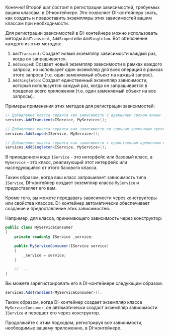 Конечно! Второй шаг состоит в регистрации зависимостей, требуемых вашим классам, в DI-контейнере. Это позволяет DI-контейнеру знать, как создать и предоставить экземпляры этих зависимостей вашим классам при необходимости.

Для регистрации зависимостей в DI-контейнере можно использовать методы `AddTransient`, `AddScoped` или `AddSingleton`. Вот объяснение каждого из этих методов:

1. `AddTransient`: Создает новый экземпляр зависимости каждый раз, когда он запрашивается.
2. `AddScoped`: Создает новый экземпляр зависимости в рамках каждого запроса, но использует один экземпляр для всех операций в рамках этого запроса (т.е. один заменяемый объект на каждый запрос).
3. `AddSingleton`: Создает единственный экземпляр зависимости, который используется каждый раз, когда он запрашивается в пределах всего приложения (т.е. один заменяемый объект на все запросы).

Примеры применения этих методов для регистрации зависимостей:

```csharp
// Добавление класса сервиса как зависимости с временным сроком жизни
services.AddTransient<IService, MyService>();

// Добавление класса сервиса как зависимости со срочным временным сроком жизни
services.AddScoped<IService, MyService>();

// Добавление класса сервиса как зависимости с единственным временным сроком жизни
services.AddSingleton<IService, MyService>();
```

В приведенном коде `IService` - это интерфейс или базовый класс, а `MyService` - это класс, реализующий этот интерфейс или наследующийся от этого базового класса.

Таким образом, когда ваш класс запрашивает зависимость типа `IService`, DI-контейнер создает экземпляр класса `MyService` и предоставляет его вам.

Кроме того, вы можете передавать зависимости через конструкторы или свойства классов. DI-контейнер автоматически обеспечивает создание и предоставление этих зависимостей.

Например, для класса, принимающего зависимость через конструктор:

```csharp
public class MyServiceConsumer
{
    private readonly IService _service;

    public MyServiceConsumer(IService service)
    {
        _service = service;
    }

    // ...
}
```

Вы можете зарегистрировать его в DI-контейнере следующим образом:

```csharp
services.AddTransient<MyServiceConsumer>();
```

Таким образом, когда DI-контейнер создает экземпляр класса `MyServiceConsumer`, он автоматически создаст экземпляр зависимости `IService` и передаст его через конструктор.

Продолжайте с этим подходом, регистрируя все зависимости, необходимые вашему приложению, в DI-контейнере.

